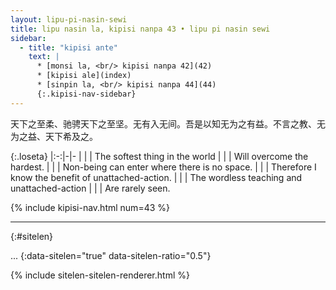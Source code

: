 ```yaml
---
layout: lipu-pi-nasin-sewi
title: lipu nasin la, kipisi nanpa 43 • lipu pi nasin sewi
sidebar:
  - title: "kipisi ante"
    text: |
      * [monsi la, <br/> kipisi nanpa 42](42)
      * [kipisi ale](index)
      * [sinpin la, <br/> kipisi nanpa 44](44)
      {:.kipisi-nav-sidebar}
---
```


天下之至柔、驰骋天下之至坚。无有入无间。吾是以知无为之有益。不言之教、无为之益、天下希及之。

{:.loseta}
|:-:|-|-
|  |  | The softest thing in the world
|  |  | Will overcome the hardest.
|  |  | Non-being can enter where there is no space.
|  |  | Therefore I know the benefit of unattached-action.
|  |  | The wordless teaching and unattached-action
|  |  | Are rarely seen.

{% include kipisi-nav.html num=43 %}

-------
{:#sitelen}

...
{:data-sitelen="true" data-sitelen-ratio="0.5"}

{% include sitelen-sitelen-renderer.html %}
